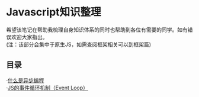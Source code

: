 <h1>Javascript知识整理</h1>
希望该笔记在帮助我梳理自身知识体系的同时也帮助到各位有需要的同学。如有错误欢迎大家指出。</br>
(注：该部分会集中于原生JS，如需查阅框架相关可以到框架篇)</br>

<h2>目录</h2>

·<a href="https://github.com/HoSunghei/Blog/issues/1">什么是异步编程</a></br>
·<a href="https://github.com/HoSunghei/Blog/issues/2">JS的事件循环机制（Event Loop）</a></br>
